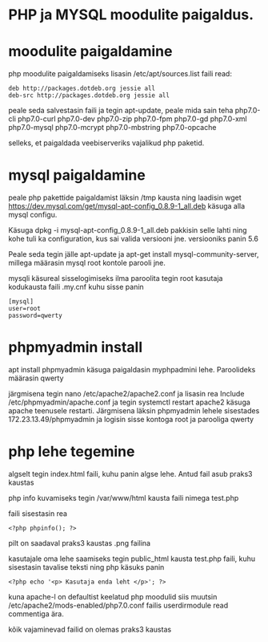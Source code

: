 # PHP ja MYSQL moodulite paigaldus.

# moodulite paigaldamine
php moodulite paigaldamiseks lisasin /etc/apt/sources.list faili read: 
```
deb http://packages.dotdeb.org jessie all
deb-src http://packages.dotdeb.org jessie all
```
peale seda salvestasin faili ja tegin apt-update, peale mida sain teha php7.0-cli php7.0-curl php7.0-dev php7.0-zip 
php7.0-fpm php7.0-gd   php7.0-xml php7.0-mysql php7.0-mcrypt php7.0-mbstring php7.0-opcache

selleks, et paigaldada veebiserveriks vajalikud php paketid. 

# mysql paigaldamine

peale php pakettide paigaldamist läksin /tmp kausta ning laadisin wget https://dev.mysql.com/get/mysql-apt-config_0.8.9-1_all.deb
käsuga alla mysql configu.

Käsuga dpkg -i mysql-apt-config_0.8.9-1_all.deb pakkisin selle lahti ning kohe tuli ka configuration, kus sai valida
versiooni jne. versiooniks panin 5.6

Peale seda tegin jälle apt-update ja apt-get install mysql-community-server, millega määrasin mysql root kontole parooli jne.


mysqli käsureal sisselogimiseks ilma paroolita tegin root kasutaja kodukausta faili .my.cnf kuhu sisse panin
```
[mysql]
user=root
password=qwerty
```

# phpmyadmin install

apt install phpmyadmin käsuga paigaldasin myphpadmini lehe. Paroolideks määrasin qwerty

järgmisena tegin nano /etc/apache2/apache2.conf ja lisasin rea Include /etc/phpmyadmin/apache.conf ja tegin
systemctl restart apache2 käsuga apache teenusele restarti. Järgmisena läksin phpmyadmin lehele sisestades 172.23.13.49/phpmyadmin ja logisin
sisse kontoga root ja parooliga qwerty



# php lehe tegemine

algselt tegin index.html faili, kuhu panin algse lehe. Antud fail asub praks3 kaustas

php info kuvamiseks tegin /var/www/html kausta faili nimega test.php

faili sisestasin rea
```
<?php phpinfo(); ?>
```
pilt on saadaval praks3 kaustas .png failina




kasutajale oma lehe saamiseks tegin public_html kausta test.php faili, kuhu sisestasin tavalise teksti ning php käsuks panin 
```
<?php echo '<p> Kasutaja enda leht </p>'; ?>
```

kuna apache-l on defaultist keelatud php moodulid siis muutsin /etc/apache2/mods-enabled/php7.0.conf failis userdirmodule read commentiga ära.


kõik vajaminevad failid on olemas praks3 kaustas
